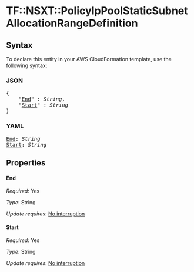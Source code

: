 # TF::NSXT::PolicyIpPoolStaticSubnet AllocationRangeDefinition

## Syntax

To declare this entity in your AWS CloudFormation template, use the following syntax:

### JSON

<pre>
{
    "<a href="#end" title="End">End</a>" : <i>String</i>,
    "<a href="#start" title="Start">Start</a>" : <i>String</i>
}
</pre>

### YAML

<pre>
<a href="#end" title="End">End</a>: <i>String</i>
<a href="#start" title="Start">Start</a>: <i>String</i>
</pre>

## Properties

#### End

_Required_: Yes

_Type_: String

_Update requires_: [No interruption](https://docs.aws.amazon.com/AWSCloudFormation/latest/UserGuide/using-cfn-updating-stacks-update-behaviors.html#update-no-interrupt)

#### Start

_Required_: Yes

_Type_: String

_Update requires_: [No interruption](https://docs.aws.amazon.com/AWSCloudFormation/latest/UserGuide/using-cfn-updating-stacks-update-behaviors.html#update-no-interrupt)


